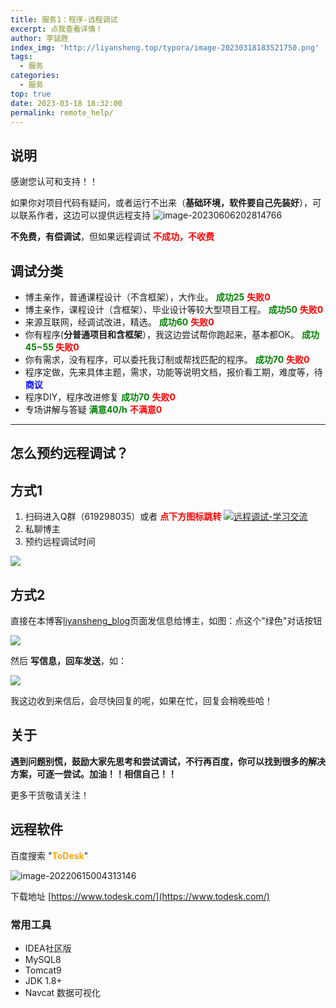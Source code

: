 ```yaml
---
title: 服务1：程序-远程调试
excerpt: 点我查看详情！
author: 李延胜
index_img: 'http://liyansheng.top/typora/image-20230318183521750.png'
tags:
  - 服务
categories:
  - 服务
top: true
date: 2023-03-18 18:32:00
permalink: remote_help/
---
```

## 说明

感谢您认可和支持！！

如果你对项目代码有疑问，或者运行不出来（**基础环境，软件要自己先装好**），可以联系作者，这边可以提供远程支持
![image-20230606202814766](http://liyansheng.top/typora/image-20230606202814766.png)

**不免费，有偿调试**，但如果远程调试 **<font color='red' >不成功，不收费</font>**

## 调试分类
- 博主亲作，普通课程设计（不含框架），大作业。  **<font color='green'>成功25</font>** **<font color='red'>失败0</font>**
- 博主亲作，课程设计（含框架）、毕业设计等较大型项目工程。 **<font color='green'>成功50</font>** **<font color='red'>失败0</font>**
- 来源互联网，经调试改进，精选。 **<font color='green'>成功60</font>** **<font color='red'>失败0</font>**
- 你有程序(**分普通项目和含框架**），我这边尝试帮你跑起来，基本都OK。
**<font color='green'>成功45~55 </font>** **<font color='red'>失败0</font>**
- 你有需求，没有程序，可以委托我订制或帮找匹配的程序。 **<font color='green'>成功70</font>** **<font color='red'>失败0</font>**
- 程序定做，先来具体主题，需求，功能等说明文档，报价看工期，难度等，待 **<font color='blue'>商议</font>**
- 程序DIY，程序改进修复 **<font color='green'>成功70</font>** **<font color='red'>失败0</font>**
- 专场讲解与答疑 **<font color='green'>满意40/h</font>** **<font color='red'>不满意0</font>**
---

## 怎么预约远程调试？

## 方式1

1. 扫码进入Q群（619298035）或者 **<font color='red'>点下方图标跳转</font>**
<a target="_blank" href="https://qm.qq.com/cgi-bin/qm/qr?k=NZUoWMzd3PQLWwxRGMiBNYEnVkEdNq__&jump_from=webapi&authKey=kgAofDqUzgwMCSX+UQQwxf837zMeWFGGmo4iIcbgkklW2pdfmVOlxPWAK6sMYMaC"><img border="0" src="http://liyansheng.top/typora/group.png" alt="远程调试-学习交流" title="远程调试-学习交流"></a>
2. 私聊博主
3. 预约远程调试时间

![](http://liyansheng.top/typora/image-20230606204054644.png)

## 方式2

直接在本博客[liyansheng_blog](http://localhost:4000/hexoblog/)页面发信息给博主，如图：点这个"绿色"对话按钮

![](http://liyansheng.top/typora/image-20230606204321325.png)

然后 **写信息，回车发送**，如：

![](http://liyansheng.top/typora/image-20230606204415011.png)

我这边收到来信后，会尽快回复的呢，如果在忙，回复会稍晚些哈！

## 关于

**遇到问题别慌，鼓励大家先思考和尝试调试，不行再百度，你可以找到很多的解决方案，可逐一尝试。加油！！相信自己！！**

更多干货敬请关注！

## 远程软件

百度搜索 "**<font color='orange'>ToDesk</font>**"

![image-20220615004313146](http://liyansheng.top/typora/image-20220615004313146.png)

下载地址 [https://www.todesk.com/](https://www.todesk.com/)


### 常用工具
- IDEA社区版
- MySQL8
- Tomcat9
- JDK 1.8+
- Navcat 数据可视化